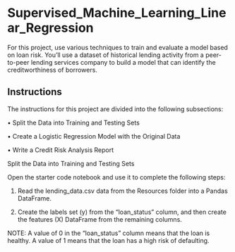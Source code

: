 # Supervised_Machine_Learning_Linear_Regression

For this project, use various techniques to train and evaluate a model based on loan risk. You’ll use a dataset of historical lending 
activity from a peer-to-peer lending services company to build a model that can identify the creditworthiness of borrowers.  

## Instructions

The instructions for this project are divided into the following subsections:

•	Split the Data into Training and Testing Sets

•	Create a Logistic Regression Model with the Original Data

•	Write a Credit Risk Analysis Report

Split the Data into Training and Testing Sets

Open the starter code notebook and use it to complete the following steps:

1.	Read the lending_data.csv data from the Resources folder into a Pandas DataFrame.

2.	Create the labels set (y) from the “loan_status” column, and then create the features (X) DataFrame from the remaining columns.
	
NOTE: A value of 0 in the “loan_status” column means that the loan is healthy. A value of 1 means that the loan has a high risk of defaulting.
